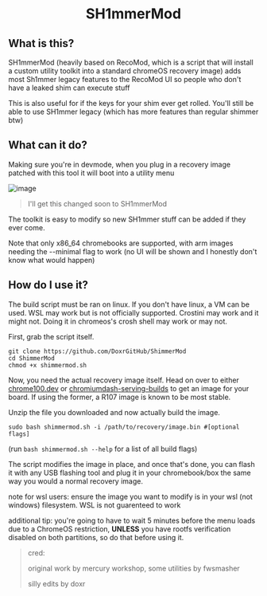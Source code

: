 <div align="center">
    <h1>SH1mmerMod</h1>
</div>

## What is this?
SH1mmerMod (heavily based on RecoMod, which is a script that will install a custom utility toolkit into a standard chromeOS recovery image) adds most Sh1mmer legacy features to the RecoMod UI so people who don't have a leaked shim can execute stuff

This is also useful for if the keys for your shim ever get rolled. You'll still be able to use SH1mmer legacy (which has more features than regular shimmer btw)

## What can it do?
Making sure you're in devmode, when you plug in a recovery image patched with this tool it will boot into a utility menu

![image](https://github.com/MercuryWorkshop/RecoMod/assets/58010778/97ed0e69-b756-4b0a-90bb-38bc29b4b69f)
> I'll get this changed soon to SH1mmerMod

The toolkit is easy to modify so new SH1mmer stuff can be added if they ever come.

Note that only x86_64 chromebooks are supported, with arm images needing the --minimal flag to work (no UI will be shown and I honestly don't know what would happen)
## How do I use it?
The build script must be ran on linux. If you don't have linux, a VM can be used. WSL may work but is not officially supported. Crostini may work and it might not. Doing it in chromeos's crosh shell may work or may not.

First, grab the script itself.
```
git clone https://github.com/DoxrGitHub/ShimmerMod
cd ShimmerMod
chmod +x shimmermod.sh
```
Now, you need the actual recovery image itself. Head on over to either [chrome100.dev](https://chrome100.dev/) or [chromiumdash-serving-builds](https://chromiumdash.appspot.com/serving-builds?deviceCategory=ChromeOS) to get an image for your board.
If using the former, a R107 image is known to be most stable.

Unzip the file you downloaded and now actually build the image.
```
sudo bash shimmermod.sh -i /path/to/recovery/image.bin #[optional flags]
```
(run `bash shimmermod.sh --help` for a list of all build flags)

The script modifies the image in place, and once that's done, you can flash it with any USB flashing tool and plug it in your chromebook/box the same way you would a normal recovery image.


note for wsl users: ensure the image you want to modify is in your wsl (not windows) filesystem. WSL is not guarenteed to work

additional tip: you're going to have to wait 5 minutes before the menu loads due to a ChromeOS restriction, **UNLESS** you have rootfs verification disabled on both partitions, so do that before using it.

>cred:
>
>original work by mercury workshop, some utilities by fwsmasher
>
>silly edits by doxr